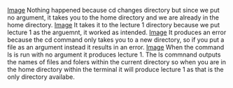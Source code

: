 [Image](cd_no_argument_screenshot.png)
Nothing happened because cd changes directory but since we put no argument, it takes you to the home directory and we are already in the home directory. 
[Image](cd_directory.png)
It takes it to the lecture 1 directory because we put lecture 1 as the arguemnt, it worked as intended. 
[Image](cd_file.png)
It produces an error because the cd command only takes you to a new directory, so if you put a file as an argument instead it results in an error. 
[Image](ls_noargue.png)
When the command ls is run with no argument it produces lecture 1. The ls commnand outputs the names of files and folers within the current directory so when you are in the home directory within the terminal it will produce lecture 1 as that is the only directory availabe.

